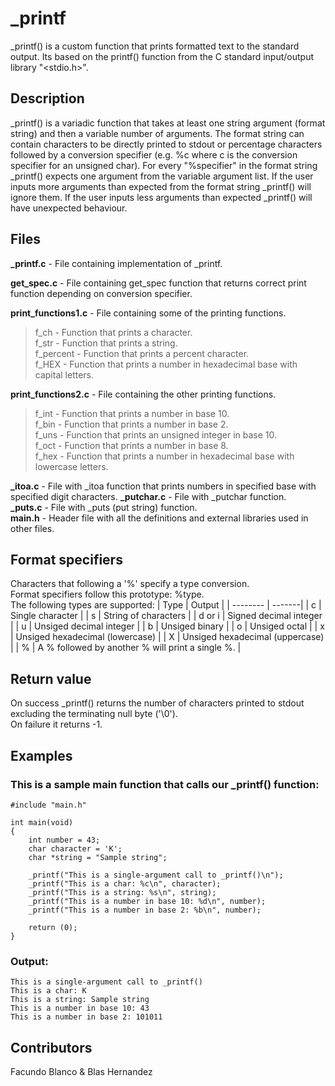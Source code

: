 # _printf
_printf() is a custom function that prints formatted text to the standard output. Its based on the printf() function from the  C standard input/output library "<stdio.h>".

## Description

_printf() is a variadic function that takes at least one string argument (format string) and then a variable number of arguments.
The format string can contain characters to be directly printed to stdout or percentage characters followed by a conversion specifier (e.g. %c where c is the conversion specifier for an unsigned char). For every "%specifier" in the format string _printf() expects one argument from the variable argument list. If the user inputs more arguments than expected from the format string _printf() will ignore them. If the user inputs less arguments than expected _printf() will have unexpected behaviour.

## Files

**_printf.c** - File containing implementation of _printf.

**get_spec.c** - File containing get_spec function that returns correct print function depending on conversion specifier.

**print_functions1.c** - File containing some of the printing functions.

>f_ch - Function that prints a character.<br>
>f_str - Function that prints a string.<br>
>f_percent - Function that prints a percent character.<br>
>f_HEX - Function that prints a number in hexadecimal base with capital letters.<br>

**print_functions2.c** - File containing the other printing functions.

>f_int - Function that prints a number in base 10.<br>
>f_bin - Function that prints a number in base 2.<br>
>f_uns - Function that prints an unsigned integer in base 10.<br>
>f_oct - Function that prints a number in base 8.<br>
>f_hex - Function that prints a number in hexadecimal base with lowercase letters.<br>

**_itoa.c** - File with _itoa function that prints numbers in specified base with specified digit characters.
**_putchar.c** - File with _putchar function.<br>
**_puts.c** - File with _puts (put string) function.<br>
**main.h** - Header file with all the definitions and external libraries used in other files.<br>

## Format specifiers
Characters that following a '%' specify a type conversion.<br>
Format specifiers follow this prototype:     %type.<br>
The following types are supported:
| Type     | Output |
| -------- | -------|
| c       | Single character |
| s       | String of characters |
| d or i | Signed decimal integer |
| u       | Unsiged decimal integer |
| b       | Unsiged binary |
| o       | Unsiged octal |
| x       | Unsiged hexadecimal (lowercase) |
| X       | Unsiged hexadecimal (uppercase) |
| %       | A % followed by another % will print a single %. |

## Return value
On success _printf() returns the number of characters printed to stdout excluding the terminating null byte ('\0').<br>
On failure it returns -1.

## Examples
### This is a sample main function that calls our _printf() function:
	#include "main.h"

	int main(void)
	{
		int number = 43;
		char character = 'K';
		char *string = "Sample string";

		_printf("This is a single-argument call to _printf()\n");
		_printf("This is a char: %c\n", character);
		_printf("This is a string: %s\n", string);
		_printf("This is a number in base 10: %d\n", number);
		_printf("This is a number in base 2: %b\n", number);

		return (0);
	}
### Output:
	This is a single-argument call to _printf()
	This is a char: K
	This is a string: Sample string
	This is a number in base 10: 43
	This is a number in base 2: 101011

## Contributors
Facundo Blanco & Blas Hernandez
